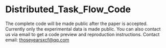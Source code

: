 # Distributed_Task_Flow_Code
The complete code will be made public after the paper is accepted. Currently only the experimental data is made public.
You can also contact us via email to get a code preview and reproduction instructions.
Contact email: thoseyearsxcf@qq.com
